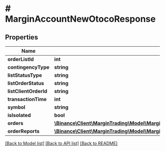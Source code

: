 # # MarginAccountNewOtocoResponse

## Properties

Name | Type | Description | Notes
------------ | ------------- | ------------- | -------------
**orderListId** | **int** |  | [optional]
**contingencyType** | **string** |  | [optional]
**listStatusType** | **string** |  | [optional]
**listOrderStatus** | **string** |  | [optional]
**listClientOrderId** | **string** |  | [optional]
**transactionTime** | **int** |  | [optional]
**symbol** | **string** |  | [optional]
**isIsolated** | **bool** |  | [optional]
**orders** | [**\Binance\Client\MarginTrading\Model\MarginAccountNewOtocoResponseOrdersInner[]**](MarginAccountNewOtocoResponseOrdersInner.md) |  | [optional]
**orderReports** | [**\Binance\Client\MarginTrading\Model\MarginAccountNewOtocoResponseOrderReportsInner[]**](MarginAccountNewOtocoResponseOrderReportsInner.md) |  | [optional]

[[Back to Model list]](../../README.md#models) [[Back to API list]](../../README.md#endpoints) [[Back to README]](../../README.md)
